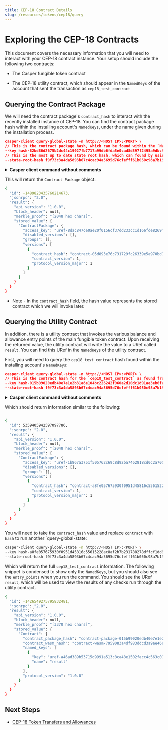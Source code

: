 ```yaml
---
title: CEP-18 Contract Details
slug: /resources/tokens/cep18/query
---
```


# Exploring the CEP-18 Contracts

This document covers the necessary information that you will need to interact with your CEP-18 contract instance. Your setup should include the following two contracts:

- The Casper fungible token contract

- The CEP-18 utility contract, which should appear in the `NamedKeys` of the account that sent the transaction as `cep18_test_contract`

## Querying the Contract Package

We will need the contract package's `contract_hash` to interact with the recently installed instance of CEP-18. You can find the contract package hash within the installing account's `NamedKeys`, under the name given during the installation process.

```json
casper-client query-global-state -n http://<HOST IP>:<PORT> \
// This is the contract package hash, which can be found within the `NamedKeys` of the account that sent the installing transaction.
--key hash-82bd86d2675b2dc44c19027fb7717a99db6fda5e0cad8d597f2495a9dbc9df7f \
// This is the most up to date state root hash, which can found by using the `get-state-root-hash` command in the Casper client.
--state-root-hash f9f73c3a4da5893b67c4cac94a5695d76cfefff61b050c98a7b19e2b8efd3933
```

<details>
<summary><b>Casper client command without comments</b></summary>

```bash
casper-client query-global-state -n http://<HOST IP>:<PORT> \
--key hash-82bd86d2675b2dc44c19027fb7717a99db6fda5e0cad8d597f2495a9dbc9df7f \
--state-root-hash f9f73c3a4da5893b67c4cac94a5695d76cfefff61b050c98a7b19e2b8efd3933
```

</details>

This will return the `Contract Package` object:

```bash
{
  "id": -1489823435760214673,
  "jsonrpc": "2.0",
  "result": {
    "api_version": "1.0.0",
    "block_header": null,
    "merkle_proof": "[2048 hex chars]",
    "stored_value": {
      "ContractPackage": {
        "access_key": "uref-8dac847ce0ae20f0156cf37dd233cc1d166fde8269fc9a393b0ea04174be1167-007",
        "disabled_versions": [],
        "groups": [],
        "versions": [
          {
            "contract_hash": "contract-05d893e76c731729fc26339e5a970bd79fbf4a6adf743c8385431fb494bff45e",
            "contract_version": 1,
            "protocol_version_major": 1
          }
        ]
      }
    }
  }
}
```

* Note - In the `contract_hash` field, the hash value represents the stored contract which we will invoke later.

## Querying the Utility Contract

In addition, there is a utility contract that invokes the various balance and allowance entry points of the main fungible token contract. Upon receiving the returned value, the utility contract will write the value to a URef called `result`. You can find this URef in the `NamedKeys` of the utility contract.

First, you will need to query the `cep18_test_contract` hash found within the installing account's `NamedKeys`:

```json
casper-client query-global-state -n http://<HOST IP>:<PORT> \
// This is the contract hash for the `cep18_test_contract` as found from the installing account's `NamedKeys`
--key hash-015b99020edb40e7e1e2b31a8e104bc226242f960a2d10dc1d91ae3eb6fa41b6 \
--state-root-hash f9f73c3a4da5893b67c4cac94a5695d76cfefff61b050c98a7b19e2b8efd3933
```

<details>
<summary><b>Casper client command without comments</b></summary>

```json
casper-client query-global-state -n http://<HOST IP>:<PORT> \
--key hash-015b99020edb40e7e1e2b31a8e104bc226242f960a2d10dc1d91ae3eb6fa41b6 \
--state-root-hash f9f73c3a4da5893b67c4cac94a5695d76cfefff61b050c98a7b19e2b8efd3933
```
</details>

Which should return information similar to the following:

```bash

{
  "id": 5359405942597097786,
  "jsonrpc": "2.0",
  "result": {
    "api_version": "1.0.0",
    "block_header": null,
    "merkle_proof": "[2048 hex chars]",
    "stored_value": {
      "ContractPackage": {
        "access_key": "uref-1b867a3751f505762c69c8d92ba7462818cd0c2a705bb5d4270bce479410ee55-007",
        "disabled_versions": [],
        "groups": [],
        "versions": [
          {
            "contract_hash": "contract-a8fe057675930f0951d45816c55615228ac8af2b7b231788278dffcf1dd8c0ca",
            "contract_version": 1,
            "protocol_version_major": 1
          }
        ]
      }
    }
  }
}

```

You will need to take the `contract_hash` value and replace `contract` with `hash` to run another `query-global-state:

```bash
casper-client query-global-state -n http://<HOST IP>:<PORT> \
--key hash-a8fe057675930f0951d45816c55615228ac8af2b7b231788278dffcf1dd8c0ca \
--state-root-hash f9f73c3a4da5893b67c4cac94a5695d76cfefff61b050c98a7b19e2b8efd3933
```

Which will return the full `cep18_test_contract` information. The following snippet is condensed to show only the `NamedKeys`, but you should also see the `entry_points` when you run the command. You should see the URef `result`, which will be used to view the results of any checks run through the utility contract.

```bash
{
  "id": -1426549275795832481,
  "jsonrpc": "2.0",
  "result": {
    "api_version": "1.0.0",
    "block_header": null,
    "merkle_proof": "[3370 hex chars]",
    "stored_value": {
      "Contract": {
        "contract_package_hash": "contract-package-015b99020edb40e7e1e2b31a8e104bc226242f960a2d10dc1d91ae3eb6fa41b6",
        "contract_wasm_hash": "contract-wasm-7959083a4df983ddcd3a9ae46af092dbf126031181ab2619ddc64db09bde8c27",
        "named_keys": [
          {
            "key": "uref-a46ad389b53715d9991a513c8ca48e1502facc4c563c0700a31e830c4cb8a7d4-007",
            "name": "result"
          }
        ],
        "protocol_version": "1.0.0"
      }
    }
  }
}

```

## Next Steps

- [CEP-18 Token Transfers and Allowances](./transfer.md)